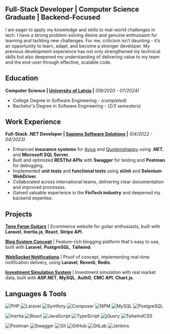 ## **Full-Stack Developer | Computer Science Graduate | Backend-Focused**

I am eager to apply my knowledge and skills to real-world challenges in tech.
I have a strong problem-solving desire and genuine enthusiasm for learning and tackling new challenges. 
For me, criticism isn’t daunting - it’s an opportunity to learn, adapt, and become a stronger developer. 
My previous development experience has not only strengthened my technical skills but also deepened my 
understanding of delivering value to my team and the end-user through effective, scalable code.

## **Education**

**Computer Science | [University of Latvia](https://eztf.lu.lv/) |** *(09/2020 - 07/2024)*
- College Degree in Software Engineering - *(completed)*  
- Bachelor's Degree in Software Engineering - *(2/3 semesters)*

## **Work Experience**

**Full-Stack .NET Developer | [Sapiens Software Solutions](https://sapiens.com/) |** *(04/2022 - 04/2023)*
- Enhanced **insurance systems** for [Aviva](https://www.aviva.co.uk/) and [Quotemehappy](https://www.quotemehappy.com/) using **.NET**, and **Microsoft SQL Server**.
- Built and optimized **RESTful APIs** with **Swagger** for testing and **Postman** for debugging.
- Implemented **unit tests** and **functional tests** using **xUnit** and **Selenium WebDriver**.
- Collaborated across international teams, delivering clear documentation and improved processes.
- Gained valuable experience in the **FinTech industry** and deepened my backend expertise.

## **Projects**

**[Tone Forge Guitars](https://github.com/JekabsIlkens/tone-forge-guitars)**
| Ecommerce website for guitar enthusiasts, built with **Laravel**, **Inertia.js**, **React**, **Stripe API**. 

**[Blog System Concept](https://github.com/JekabsIlkens/blog-system-concept)**
| Feature-rich blogging platform that's easy to use, built with **Laravel**, **PostgreSQL**, **Tailwind**.

**[WebSocket Notifications](https://github.com/JekabsIlkens/websocket-notifs)**
| Proof of concept, implementing real-time notification delivery, using **Laravel**, **Reverb**, **Redis**.

**[Investment Simulation System](https://github.com/JekabsIlkens/crypto-investment-simulator)**
| Investment simulation with real market data, built with **ASP.NET**, **MySQL**, **Auth0**, **CMC API**, **Chart.js**.

## **Languages & Tools**

![PHP](https://img.shields.io/badge/php-%23777BB4.svg?style=for-the-badge&logo=php&logoColor=white) 
![Laravel](https://img.shields.io/badge/laravel-%23FF2D20.svg?style=for-the-badge&logo=laravel&logoColor=white) 
![Symfony](https://img.shields.io/badge/symfony-%23181717.svg?style=for-the-badge&logo=symfony&logoColor=white) 
![Composer](https://img.shields.io/badge/composer-%23F05033.svg?style=for-the-badge&logo=composer&logoColor=white) 
![NPM](https://img.shields.io/badge/NPM-%23CB3837.svg?style=for-the-badge&logo=npm&logoColor=white) 
![MySQL](https://img.shields.io/badge/mysql-4479A1.svg?style=for-the-badge&logo=mysql&logoColor=white) 
![PostgreSQL](https://img.shields.io/badge/PostgreSQL-%230769AD?style=for-the-badge&logo=postgresql&logoColor=white) <br/>

![Inertia](https://img.shields.io/badge/inertia-%23FFFFFF?style=for-the-badge&logo=inertia&logoColor=black) 
![React](https://img.shields.io/badge/react-%2320232a.svg?style=for-the-badge&logo=react&logoColor=%2361DAFB) 
![JavaScript](https://img.shields.io/badge/javascript-%23323330.svg?style=for-the-badge&logo=javascript&logoColor=%23F7DF1E) 
![TypeScript](https://img.shields.io/badge/TypeScript-3178C6?style=for-the-badge&logo=typescript&logoColor=white) 
![jQuery](https://img.shields.io/badge/jquery-%230769AD.svg?style=for-the-badge&logo=jquery&logoColor=white) 
![TailwindCSS](https://img.shields.io/badge/tailwindcss-%2338B2AC.svg?style=for-the-badge&logo=tailwind-css&logoColor=white) <br/>

![Postman](https://img.shields.io/badge/Postman-FF6C37?style=for-the-badge&logo=postman&logoColor=white) 
![Swagger](https://img.shields.io/badge/-Swagger-%23Clojure?style=for-the-badge&logo=swagger&logoColor=white) 
![Git](https://img.shields.io/badge/git-%23F05033.svg?style=for-the-badge&logo=git&logoColor=white) 
![GitHub](https://img.shields.io/badge/github-%23121011.svg?style=for-the-badge&logo=github&logoColor=white) 
![GitLab](https://img.shields.io/badge/gitlab-%23181717.svg?style=for-the-badge&logo=gitlab&logoColor=white) 
![Jenkins](https://img.shields.io/badge/jenkins-%232C5263.svg?style=for-the-badge&logo=jenkins&logoColor=white) 
